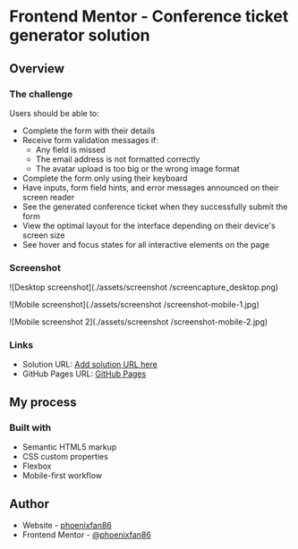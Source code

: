 # Frontend Mentor - Conference ticket generator solution

## Overview

### The challenge

Users should be able to:

- Complete the form with their details
- Receive form validation messages if:
  - Any field is missed
  - The email address is not formatted correctly
  - The avatar upload is too big or the wrong image format
- Complete the form only using their keyboard
- Have inputs, form field hints, and error messages announced on their screen reader
- See the generated conference ticket when they successfully submit the form
- View the optimal layout for the interface depending on their device's screen size
- See hover and focus states for all interactive elements on the page

### Screenshot

![Desktop screenshot](./assets/screenshot
/screencapture_desktop.png)

![Mobile screenshot](./assets/screenshot
/screenshot-mobile-1.jpg)

![Mobile screenshot 2](./assets/screenshot
/screenshot-mobile-2.jpg)

### Links

- Solution URL: [Add solution URL here](https://your-solution-url.com)
- GitHub Pages URL: [GitHub Pages](https://phoenixfan86.github.io/Conference-ticket-generator/)

## My process

### Built with

- Semantic HTML5 markup
- CSS custom properties
- Flexbox
- Mobile-first workflow

## Author

- Website - [phoenixfan86](https://phoenixfan86.github.io/Portfolio_page/)
- Frontend Mentor - [@phoenixfan86](https://www.frontendmentor.io/profile/phoenixfan86)
